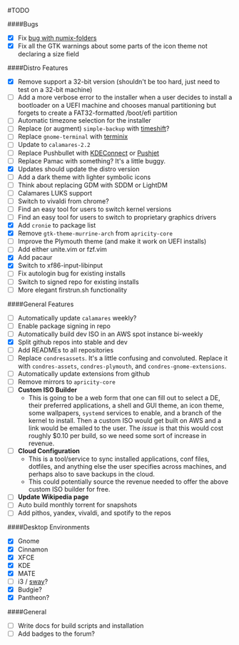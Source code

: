 #TODO

####Bugs
- [x] Fix [bug with numix-folders](https://github.com/numixproject/numix-folders/issues/133)
- [x] Fix all the GTK warnings about some parts of the icon theme not declaring a size field

####Distro Features
- [x] Remove support a 32-bit version (shouldn't be too hard, just need to test on a 32-bit machine)
- [ ] Add a more verbose error to the installer when a user decides to install a bootloader on a UEFI machine and chooses manual partitioning but forgets to create a FAT32-formatted /boot/efi partition
- [ ] Automatic timezone selection for the installer
- [ ] Replace (or augment) `simple-backup` with [timeshift](http://www.teejeetech.in/p/timeshift.html)?
- [ ] Replace `gnome-terminal` with [terminix](https://github.com/gnunn1/terminix)
- [ ] Update to `calamares-2.2`
- [ ] Replace Pushbullet with [KDEConnect](https://community.kde.org/KDEConnect) or [Pushjet](https://pushjet.io/)
- [ ] Replace Pamac with something? It's a little buggy.
- [x] Updates should update the distro version
- [ ] Add a dark theme with lighter symbolic icons
- [ ] Think about replacing GDM with SDDM or LightDM
- [ ] Calamares LUKS support
- [ ] Switch to vivaldi from chrome?
- [ ] Find an easy tool for users to switch kernel versions
- [ ] Find an easy tool for users to switch to proprietary graphics drivers
- [x] Add `cronie` to package list
- [x] Remove `gtk-theme-murrine-arch` from `apricity-core`
- [ ] Improve the Plymouth theme (and make it work on UEFI installs)
- [ ] Add either unite.vim or fzf.vim
- [x] Add pacaur
- [x] Switch to xf86-input-libinput
- [ ] Fix autologin bug for existing installs
- [ ] Switch to signed repo for existing installs
- [ ] More elegant firstrun.sh functionality

####General Features
- [ ] Automatically update `calamares` weekly?
- [ ] Enable package signing in repo
- [ ] Automatically build dev ISO in an AWS spot instance bi-weekly
- [x] Split github repos into stable and dev
- [ ] Add READMEs to all repositories
- [ ] Replace `condresassets`. It's a little confusing and convoluted. Replace it with `condres-assets`, `condres-plymouth`, and `condres-gnome-extensions`.
- [ ] Automatically update extensions from github
- [ ] Remove mirrors to `apricity-core`
- [ ] **Custom ISO Builder**
  - This is going to be a web form that one can fill out to select a DE, their preferred applications, a shell and GUI theme, an icon theme, some wallpapers, `systemd` services to enable, and a branch of the kernel to install. Then a custom ISO would get built on AWS and a link would be emailed to the user. The *issue* is that this would cost roughly $0.10 per build, so we need some sort of increase in revenue.
- [ ] **Cloud Configuration**
  - This is a tool/service to sync installed applications, conf files, dotfiles, and anything else the user specifies across machines, and perhaps also to save backups in the cloud.
  - This could potentially source the revenue needed to offer the above custom ISO builder for free.
- [ ] **Update Wikipedia page**
- [ ] Auto build monthly torrent for snapshots
- [ ] Add pithos, yandex, vivaldi, and spotify to the repos

####Desktop Environments
- [x] Gnome
- [x] Cinnamon
- [x] XFCE
- [x] KDE
- [x] MATE
- [ ] i3 / [sway](http://swaywm.org/)?
- [x] Budgie?
- [x] Pantheon?

####General
- [ ] Write docs for build scripts and installation
- [ ] Add badges to the forum?
